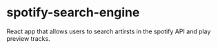 # spotify-search-engine
React app that allows users to search artirsts in the spotify API and play preview tracks.

